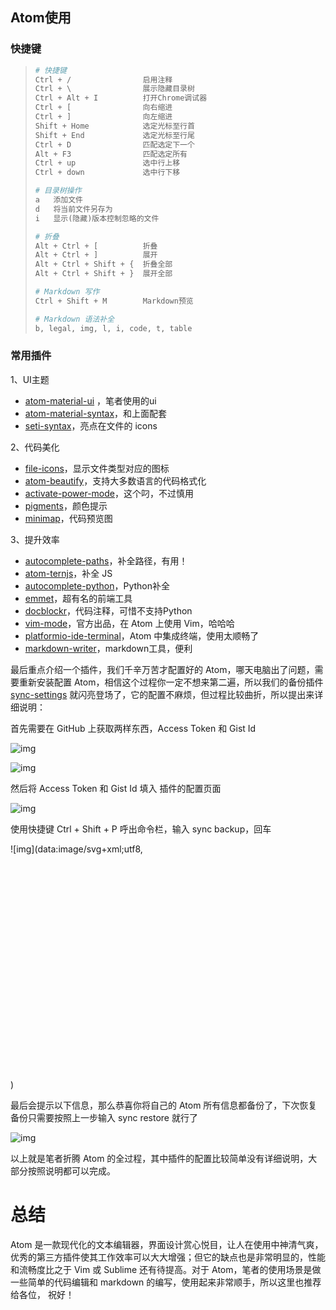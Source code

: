 ## Atom使用

### 快捷键

> ```python
> # 快捷键
> Ctrl + /                启用注释
> Ctrl + \                展示隐藏目录树
> Ctrl + Alt + I          打开Chrome调试器
> Ctrl + [                向右缩进
> Ctrl + ]                向左缩进
> Shift + Home            选定光标至行首
> Shift + End             选定光标至行尾
> Ctrl + D                匹配选定下一个
> Alt + F3                匹配选定所有
> Ctrl + up               选中行上移
> Ctrl + down             选中行下移
> 
> # 目录树操作
> a   添加文件
> d   将当前文件另存为
> i   显示(隐藏)版本控制忽略的文件
> 
> # 折叠
> Alt + Ctrl + [          折叠
> Alt + Ctrl + ]          展开
> Alt + Ctrl + Shift + {  折叠全部
> Alt + Ctrl + Shift + }  展开全部
> 
> # Markdown 写作
> Ctrl + Shift + M        Markdown预览
> 
> # Markdown 语法补全
> b, legal, img, l, i, code, t, table
> ```

### 常用插件

1、UI主题

- [atom-material-ui](https://link.zhihu.com/?target=https%3A//atom.io/themes/atom-material-ui) ，笔者使用的ui
- [atom-material-syntax](https://link.zhihu.com/?target=https%3A//atom.io/themes/atom-material-syntax)，和上面配套
- [seti-syntax](https://link.zhihu.com/?target=https%3A//atom.io/themes/seti-syntax)，亮点在文件的 icons

2、代码美化

- [file-icons](https://link.zhihu.com/?target=https%3A//atom.io/packages/file-icons)，显示文件类型对应的图标
- [atom-beautify](https://link.zhihu.com/?target=https%3A//atom.io/packages/atom-beautify)，支持大多数语言的代码格式化
- [activate-power-mode](https://link.zhihu.com/?target=https%3A//atom.io/packages/activate-power-mode)，这个叼，不过慎用
- [pigments](https://link.zhihu.com/?target=https%3A//atom.io/packages/pigments)，颜色提示
- [minimap](https://link.zhihu.com/?target=https%3A//atom.io/packages/minimap)，代码预览图

3、提升效率

- [autocomplete-paths](https://link.zhihu.com/?target=https%3A//atom.io/packages/autocomplete-paths)，补全路径，有用！
- [atom-ternjs](https://link.zhihu.com/?target=https%3A//atom.io/packages/atom-ternjs)，补全 JS
- [autocomplete-python](https://link.zhihu.com/?target=https%3A//atom.io/packages/autocomplete-python)，Python补全
- [emmet](https://link.zhihu.com/?target=https%3A//atom.io/packages/emmet)，超有名的前端工具
- [docblockr](https://link.zhihu.com/?target=https%3A//atom.io/packages/docblockr)，代码注释，可惜不支持Python
- [vim-mode](https://link.zhihu.com/?target=https%3A//atom.io/packages/vim-mode)，官方出品，在 Atom 上使用 Vim，哈哈哈
- [platformio-ide-terminal](https://link.zhihu.com/?target=https%3A//atom.io/packages/platformio-ide-terminal)，Atom 中集成终端，使用太顺畅了
- [markdown-writer](https://link.zhihu.com/?target=https%3A//atom.io/packages/markdown-writer)，markdown工具，便利

最后重点介绍一个插件，我们千辛万苦才配置好的 Atom，哪天电脑出了问题，需要重新安装配置 Atom，相信这个过程你一定不想来第二遍，所以我们的备份插件 [sync-settings](https://link.zhihu.com/?target=https%3A//atom.io/packages/sync-settings) 就闪亮登场了，它的配置不麻烦，但过程比较曲折，所以提出来详细说明：

首先需要在 GitHub 上获取两样东西，Access Token 和 Gist Id

![img](https://pic3.zhimg.com/80/v2-3b0e0c39dc6d1769319408074172a032_hd.png)

![img](https://pic2.zhimg.com/80/v2-e0aa06bfd09732aed83ae9d59f403aa1_hd.png)

然后将 Access Token 和 Gist Id 填入 插件的配置页面

![img](https://pic4.zhimg.com/80/v2-15afda85c0978298ce2526d01f32398f_hd.png)

使用快捷键 Ctrl + Shift + P 呼出命令栏，输入 sync backup，回车

![img](data:image/svg+xml;utf8,<svg xmlns='http://www.w3.org/2000/svg' width='680' height='486'></svg>)

最后会提示以下信息，那么恭喜你将自己的 Atom 所有信息都备份了，下次恢复备份只需要按照上一步输入 sync restore 就行了

![img](https://pic4.zhimg.com/80/v2-a793000dfeba01ad77a1fbdbea05bc03_hd.png)

以上就是笔者折腾 Atom 的全过程，其中插件的配置比较简单没有详细说明，大部分按照说明都可以完成。

# 总结

Atom 是一款现代化的文本编辑器，界面设计赏心悦目，让人在使用中神清气爽，优秀的第三方插件使其工作效率可以大大增强；但它的缺点也是非常明显的，性能和流畅度比之于 Vim 或 Sublime 还有待提高。对于 Atom，笔者的使用场景是做一些简单的代码编辑和 markdown 的编写，使用起来非常顺手，所以这里也推荐给各位， 祝好！













